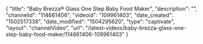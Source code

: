 {
    "title": "Baby Brezza&reg; Glass One Step Baby Food Maker",
    "description": "",
    "channelid": "114661406",
    "videoid": "109961403",
    "date_created": "1502517338",
    "date_modified": "1504295620",
    "type": "captivate",
    "layout": "channelVideo",
    "url": "\/latest-videos\/baby-brezza-glass-one-step-baby-food-maker\/114661406-109961403"
}